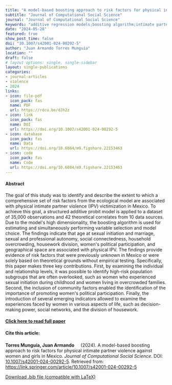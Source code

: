 ```yaml
---
title: "A model-based boosting approach to risk factors for physical intimate partner violence against women and girls in Mexico"
subtitle: "Journal of Computational Social Science" 
journal: "Journal of Computational Social Science" 
keywords: "additive regression models;boosting algorithm;intimate partner violence;physical violence;risk factors" 
date: "2024-05-28"
featured: true
show_post_time: false
doi: "10.1007/s42001-024-00292-5"
author: "Juan Armando Torres Munguía"
location: ""
draft: false
# layout options: single, single-sidebar
layout: single-publications
categories:
- journal-articles
- violence
- 2024
links:
- icon: file-pdf
  icon_pack: fas
  name: PDF
  url: https://rdcu.be/dJh2z 
- icon: link
  icon_pack: fas
  name: DOI
  url: https://doi.org/10.1007/s42001-024-00292-5
- icon: database
  icon_pack: fas
  name: Data
  url: https://doi.org/10.6084/m9.figshare.22153463
- icon: code
  icon_pack: fas
  name: Code
  url: https://doi.org/10.6084/m9.figshare.22153463
---
```

 


<h4> Abstract </h4>
<p> The goal of this study was to identify and describe the extent to which a comprehensive set of risk factors from the ecological model are associated with physical intimate partner violence (IPV) victimization in Mexico. To achieve this goal, a structured additive probit model is applied to a dataset of 35,000 observations and 42 theoretical correlates from 10 data sources. Due to the model's high dimensionality, the boosting algorithm is used for estimating and simultaneously performing variable selection and model choice. The findings indicate that age at sexual initiation and marriage, sexual and professional autonomy, social connectedness, household overcrowding, housework division, women's political participation, and geographical space are associated with physical IPV. The findings provide evidence of risk factors that were previously unknown in Mexico or were solely based on theoretical grounds without empirical testing. Specifically, this paper makes three key contributions. First, by examining the individual and relationship levels, it was possible to identify high-risk population subgroups that are often overlooked, such as women who experienced sexual initiation during childhood and women living in overcrowded families. Second, the inclusion of community factors enabled the identification of the importance of promoting women's political participation. Finally, the introduction of several emerging indicators allowed to examine the experiences faced by women in various aspects of life, such as decision-making power, social networks, and the division of housework. </p>

<h4> <a href="https://link.springer.com/article/10.1007/s42001-024-00292-5" target="_blank"> Click here to read full paper </a></h4>

<h4>Cite this article: </h4>
<p><b>Torres Munguía, Juan Armando<a href="https://orcid.org/0000-0003-3432-6941" target="_blank"><img src="https://fontawesome.com/icons/orcid?f=brands&s=solid" height="16" width="16" ></a></b> (2024). A model-based boosting approach to risk factors for physical intimate partner violence against women and girls in Mexico. <i>Journal of Computational Social Science</i>. DOI: <a href="https://link.springer.com/article/10.1007/s42001-024-00292-5" target="_blank">10.1007/s42001-024-00292-5</a>. Retrieved from: <a href="https://link.springer.com/article/10.1007/s42001-024-00292-5" target="_blank">https://link.springer.com/article/10.1007/s42001-024-00292-5</a></p>

<a href="cite.bib" download="cite.bib" class="button"> Download .bib file (compatible with LaTeX) </a>
